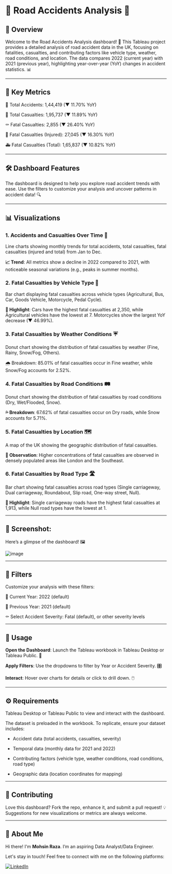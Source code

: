 # **🚦 Road Accidents Analysis 🛑**


## 🌟 Overview

Welcome to the Road Accidents Analysis dashboard! 🚨 This Tableau project provides a detailed analysis of road accident data in the UK, focusing on fatalities, casualties, and contributing factors like vehicle type, weather, road conditions, and location. The data compares 2022 (current year) with 2021 (previous year), highlighting year-over-year (YoY) changes in accident statistics. 📊

---

## 🔑 Key Metrics

🚗 Total Accidents: 1,44,419 (▼ 11.70% YoY)  

👥 Total Casualties: 1,95,737 (▼ 11.89% YoY)  

⚰️ Fatal Casualties: 2,855 (▼ 26.40% YoY)  

🏥 Fatal Casualties (Injured): 27,045 (▼ 16.30% YoY) 

🚑 Fatal Casualties (Total): 1,65,837 (▼ 10.82% YoY)

---

## 🛠️ Dashboard Features

The dashboard is designed to help you explore road accident trends with ease. Use the filters to customize your analysis and uncover patterns in accident data! 🔍

---

## 📊 Visualizations


### 1. Accidents and Casualties Over Time 📅  

Line charts showing monthly trends for total accidents, total casualties, fatal casualties (injured and total) from Jan to Dec. 

**📈 Trend**: All metrics show a decline in 2022 compared to 2021, with noticeable seasonal variations (e.g., peaks in summer months).


### 2. Fatal Casualties by Vehicle Type 🚗  

Bar chart displaying fatal casualties across vehicle types (Agricultural, Bus, Car, Goods Vehicle, Motorcycle, Pedal Cycle). 

**🚨 Highlight**: Cars have the highest fatal casualties at 2,350, while Agricultural vehicles have the lowest at 7. Motorcycles show the largest YoY decrease (▼ 46.99%).


### 3. Fatal Casualties by Weather Conditions ☔  

Donut chart showing the distribution of fatal casualties by weather (Fine, Rainy, Snow/Fog, Others).  

🌧️ Breakdown: 85.01% of fatal casualties occur in Fine weather, while Snow/Fog accounts for 2.52%.


### 4. Fatal Casualties by Road Conditions 🛤️  

Donut chart showing the distribution of fatal casualties by road conditions (Dry, Wet/Flooded, Snow).  

**💦 Breakdown**: 67.62% of fatal casualties occur on Dry roads, while Snow accounts for 5.71%.


### 5. Fatal Casualties by Location 🗺️  

A map of the UK showing the geographic distribution of fatal casualties.  

**📍 Observation**: Higher concentrations of fatal casualties are observed in densely populated areas like London and the Southeast.


### 6. Fatal Casualties by Road Type 🛣️  

Bar chart showing fatal casualties across road types (Single carriageway, Dual carriageway, Roundabout, Slip road, One-way street, Null).  

**🏁 Highlight**: Single carriageway roads have the highest fatal casualties at 1,913, while Null road types have the lowest at 1.

---

## 🎨 Screenshot:

Here’s a glimpse of the dashboard! 🖼️  

![image](https://github.com/user-attachments/assets/e96ef263-7702-4b49-90f0-c14bf1b93f6c)

---

## 🧩 Filters

Customize your analysis with these filters:  

📅 Current Year: 2022 (default)  

📅 Previous Year: 2021 (default)  

⚰️ Select Accident Severity: Fatal (default), or other severity levels

---

## 🚀 Usage

**Open the Dashboard**: Launch the Tableau workbook in Tableau Desktop or Tableau Public. 📂  

**Apply Filters**: Use the dropdowns to filter by Year or Accident Severity. 🎛️

**Interact**: Hover over charts for details or click to drill down. 🖱️

---

## ⚙️ Requirements

Tableau Desktop or Tableau Public to view and interact with the dashboard.  

The dataset is preloaded in the workbook. To replicate, ensure your dataset includes:  

  - Accident data (total accidents, casualties, severity)
   
  - Temporal data (monthly data for 2021 and 2022)
    
  - Contributing factors (vehicle type, weather conditions, road conditions, road type)
    
  - Geographic data (location coordinates for mapping)

---

## 🤝 Contributing

Love this dashboard? Fork the repo, enhance it, and submit a pull request! 💡 Suggestions for new visualizations or metrics are always welcome.

---

## 🌟 About Me

Hi there! I'm **Mohsin Raza**. I’m an aspiring Data Analyst/Data Engineer.

Let's stay in touch! Feel free to connect with me on the following platforms:

[![LinkedIn](https://img.shields.io/badge/LinkedIn-0077B5?style=for-the-badge&logo=linkedin&logoColor=white)](https://www.linkedin.com/in/mohsin--raza/)

